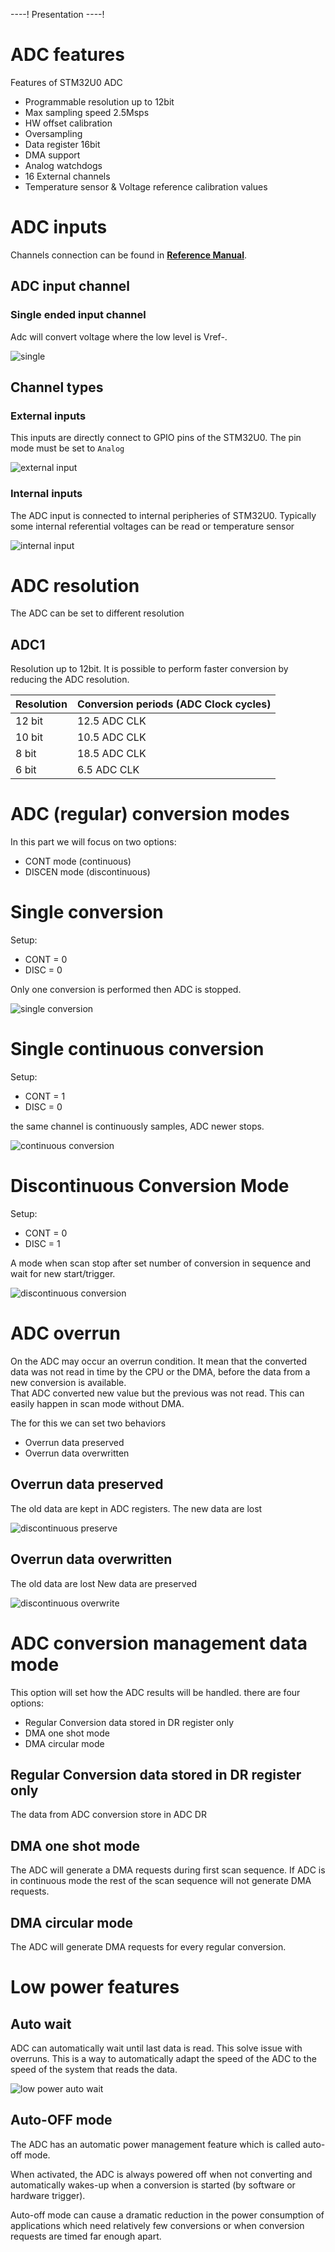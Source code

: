 ----!
Presentation
----!

# ADC features

Features of STM32U0 ADC

* Programmable resolution up to 12bit
* Max sampling speed 2.5Msps
* HW offset calibration
* Oversampling
* Data register 16bit
* DMA support
* Analog watchdogs
* 16 External channels
* Temperature sensor & Voltage reference calibration values


# ADC inputs

Channels connection can be found in **[Reference Manual](https://www.st.com/resource/en/user_manual/um3261-stm32u0-series-safety-manual-stmicroelectronics.pdf)**.

## ADC input channel

### Single ended input channel

Adc will convert voltage where the low level is Vref-.

![single](./img/single_channel.svg)

## Channel types

### External inputs

This inputs are directly connect to GPIO pins of the STM32U0.
The pin mode must be set to `Analog`

![external input](./img/externa_input.svg)

### Internal inputs

The ADC input is connected to internal peripheries of STM32U0.
Typically some internal referential voltages can be read or temperature sensor

![internal input](./img/internal_input.svg)

# ADC resolution

The ADC can be set to different resolution

## ADC1

Resolution up to 12bit.
It is possible to perform faster conversion by reducing the ADC resolution.

| Resolution | Conversion periods (ADC Clock cycles) |
|------------|--------------------|
| 12 bit     | 12.5 ADC CLK       |
| 10 bit     | 10.5 ADC CLK       |
| 8 bit      | 18.5 ADC CLK       |
| 6 bit      | 6.5 ADC CLK        |


# ADC (regular) conversion modes

In this part we will focus on two options:
* CONT mode (continuous)
* DISCEN mode (discontinuous)

# Single conversion

Setup:
* CONT = 0
* DISC = 0

Only one conversion is performed then ADC is stopped.

![single conversion](./img/single_conversion.svg)

# Single continuous conversion

Setup:
* CONT = 1
* DISC = 0

the same channel is continuously samples, ADC newer stops.


![continuous conversion](./img/continuous_conversion.svg)

# Discontinuous Conversion Mode

Setup:
* CONT = 0
* DISC = 1

A mode when scan stop after set number of conversion in sequence and wait for new start/trigger.

![discontinuous conversion](./img/discontinous_conversion.svg)


# ADC overrun

On the ADC may occur an overrun condition. It mean that the converted data was not
read in time by the CPU or the DMA, before the data from a new conversion is available.
\
That ADC converted new value but the previous was not read.
This can easily happen in scan mode without DMA.

The for this we can set two behaviors

* Overrun data preserved
* Overrun data overwritten

## Overrun data preserved

The old data are kept in ADC registers.
The new data are lost

![discontinuous preserve](./img/ovverrun_preserve.svg)

## Overrun data overwritten

The old data are lost
New data are preserved

![discontinuous overwrite](./img/overrun_overwrite.svg)


# ADC conversion management data mode

This option will set how the ADC results will be handled.
there are four options:

* Regular Conversion data stored in DR register only
* DMA one shot mode
* DMA circular mode


## Regular  Conversion data stored in DR register only

The data from ADC conversion store in ADC DR

## DMA one shot mode

The ADC will generate a DMA requests during first scan sequence.
If ADC is in continuous mode the rest of the scan sequence will not generate DMA requests.

## DMA circular mode

The ADC will generate DMA requests for every regular conversion.


# Low power features
## Auto wait

ADC can automatically wait until last data is read.
This solve issue with overruns. This is a way to automatically adapt the speed of the ADC to the speed of the system that
reads the data.

![low power auto wait](./img/auto_wait.svg)

## Auto-OFF mode

The ADC has an automatic power management feature which is called auto-off mode.

When activated, the ADC is always powered off when not converting and automatically wakes-up when a conversion is started (by software or hardware trigger).

Auto-off mode can cause a dramatic reduction in the power consumption of applications which need relatively few conversions or when conversion requests are timed far enough apart.
